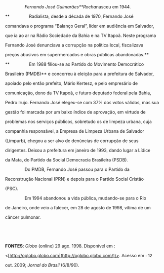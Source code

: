 

 



                *Fernando José Guimarães**Rocha*nasceu em 1944.



**                Radialista, desde a década de 1970, Fernando José

comandava o programa “Balanço Geral”, líder em audiência em Salvador,

que ia ao ar na Rádio Sociedade da Bahia e na TV Itapoã. Neste programa

Fernando José denunciava a corrupção na política local, fiscalizava

preços abusivos em supermercados e obras públicas abandonadas.**



**                Em 1988 filiou-se ao Partido do Movimento Democrático

Brasileiro (PMDB)** e concorreu à eleição para a prefeitura de Salvador,

apoiado pelo então prefeito, Mário Kertesz, e pelo empresário de

comunicação, dono da TV Itapoã, e futuro deputado federal pela Bahia,

Pedro Irujo. Fernando José elegeu-se com 37% dos votos válidos, mas sua

gestão foi marcada por um baixo índice de aprovação, em virtude de

problemas nos serviços públicos, sobretudo os de limpeza urbana, cuja

companhia responsável, a Empresa de Limpeza Urbana de Salvador

(Limpurb), chegou a ser alvo de denúncias de corrupção de seus

dirigentes. Deixou a prefeitura em janeiro de 1993, dando lugar a Lídice

da Mata, do Partido da Social Democracia Brasileira (PSDB).



                Do PMDB, Fernando José passou para o Partido da

Reconstrução Nacional (PRN) e depois para o Partido Social Cristão

(PSC).



                Em 1994 abandonou a vida pública, mudando-se para o Rio

de Janeiro, onde veio a falecer, em 28 de agosto de 1998, vítima de um

câncer pulmonar.



 



 



**FONTES**: *Globo* (online) 29 ago. 1998. Disponível em :

\<[http://oglobo.globo.com](http://oglobo.globo.com/)\>. Acesso em : 12

out. 2009; *Jornal do Brasil* (6/8/90).



 

